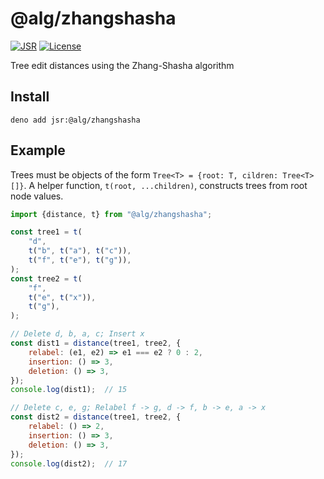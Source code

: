 # @alg/zhangshasha

[![JSR](https://jsr.io/badges/@alg/zhangshasha)](https://jsr.io/@alg/zhangshasha)
[![License](https://img.shields.io/badge/MIT-green?label=license)](https://github.com/alg-js/zhangshasha/blob/main/LICENSE)

Tree edit distances using the Zhang-Shasha algorithm

## Install

```
deno add jsr:@alg/zhangshasha
```

## Example

Trees must be objects of the form `Tree<T> = {root: T, cildren: Tree<T>[]}`.
A helper function, `t(root, ...children)`, constructs trees from root node
values.

```javascript
import {distance, t} from "@alg/zhangshasha";

const tree1 = t(
    "d",
    t("b", t("a"), t("c")),
    t("f", t("e"), t("g")),
);
const tree2 = t(
    "f",
    t("e", t("x")),
    t("g"),
);

// Delete d, b, a, c; Insert x
const dist1 = distance(tree1, tree2, {
    relabel: (e1, e2) => e1 === e2 ? 0 : 2,
    insertion: () => 3,
    deletion: () => 3,
});
console.log(dist1);  // 15

// Delete c, e, g; Relabel f -> g, d -> f, b -> e, a -> x
const dist2 = distance(tree1, tree2, {
    relabel: () => 2,
    insertion: () => 3,
    deletion: () => 3,
});
console.log(dist2);  // 17
```
